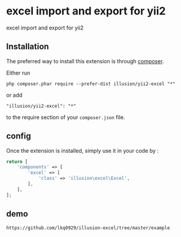 excel import and export for yii2
================================
excel import and export for yii2

Installation
------------

The preferred way to install this extension is through [composer](http://getcomposer.org/download/).

Either run

```
php composer.phar require --prefer-dist illusion/yii2-excel "*"
```

or add

```
"illusion/yii2-excel": "*"
```

to the require section of your `composer.json` file.


config
-----

Once the extension is installed, simply use it in your code by  :

```php
return [
    'components' => [
        'excel' => [
            'class' => 'illusion\excel\Excel',
        ],
    ],
];
`````
demo
-----
```
https://github.com/lkq0929/illusion-excel/tree/master/example
```
